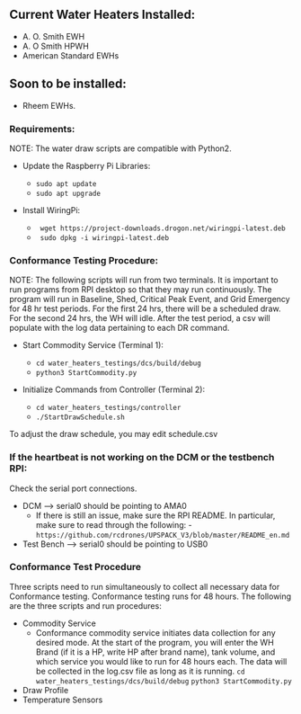## Current Water Heaters Installed:
- A. O. Smith EWH
- A. O Smith HPWH
- American Standard EWHs
## Soon to be installed:
- Rheem EWHs.
### Requirements:
NOTE: The water draw scripts are compatible with Python2.

- Update the Raspberry Pi Libraries:
    - ```sudo apt update```
    - ```sudo apt upgrade```

- Install WiringPi:
    - ``` wget https://project-downloads.drogon.net/wiringpi-latest.deb```
    - ``` sudo dpkg -i wiringpi-latest.deb```


### Conformance Testing Procedure:
NOTE: The following scripts will run from two terminals.
It is important to run programs from RPI desktop so that they may
run continuously. The program will run in Baseline, Shed, 
Critical Peak Event, and Grid Emergency for 48 hr test periods.
For the first 24 hrs, there will be a scheduled draw. For the 
second 24 hrs, the WH will idle. After the test period, a 
csv will populate with the log data pertaining to each
DR command. 

- Start Commodity Service (Terminal 1):
    - ```cd water_heaters_testings/dcs/build/debug```
    - ```python3 StartCommodity.py```

- Initialize Commands from Controller (Terminal 2):
    - ```cd water_heaters_testings/controller```
    - ```./StartDrawSchedule.sh```

To adjust the draw schedule, you may edit schedule.csv

### If the heartbeat is not working on the DCM or the testbench RPI:
Check the serial port connections.
- DCM --> serial0 should be pointing to AMA0
  - If there is still an issue, make sure the RPI README. In particular,
  make sure to read through the following:
    -```https://github.com/rcdrones/UPSPACK_V3/blob/master/README_en.md```
- Test Bench --> serial0 should be pointing to USB0


### Conformance Test Procedure
Three scripts need to run simultaneously to collect all necessary data
for Conformance testing. Conformance testing runs for 48 hours. 
The following are the three scripts and run procedures:
- Commodity Service
    - Conformance commodity service initiates data collection for any desired mode.
      At the start of the program, you will enter the WH Brand (if it is a HP, write
      HP after brand name), tank volume, and which service you would like to run for
      48 hours each. The data will be collected in the log.csv file as long as it
      is running.
      ```cd water_heaters_testings/dcs/build/debug```
      ```python3 StartCommodity.py```
- Draw Profile
- Temperature Sensors


